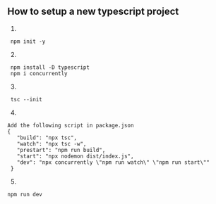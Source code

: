 ## How to setup a new typescript project

 1.
```
 npm init -y
```

 2.
```
 npm install -D typescript
 npm i concurrently
```
 3.
```
 tsc --init
 ```
 
 
 4.
 ```
 Add the following script in package.json
 {
    "build": "npx tsc",
    "watch": "npx tsc -w",
    "prestart": "npm run build",
    "start": "npx nodemon dist/index.js",
    "dev": "npx concurrently \"npm run watch\" \"npm run start\""
  }
  ```

  5.
  ```
  npm run dev
  ```